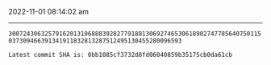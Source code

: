 2022-11-01 08:14:02 am

---

`3007243063257916201310688839282779188130692746530618902747785640750115037309466391341911832813287512495130455280096593`

`Latest commit SHA is: 0bb1085cf3732d8fd06040859b35175cb0da61cb `
